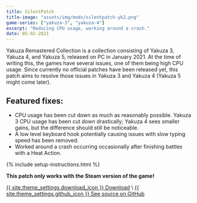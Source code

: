 ```yaml
---
title: SilentPatch
title-image: "assets/img/mods/silentpatch-yk2.png"
game-series: ["yakuza-3", "yakuza-4"]
excerpt: "Reducing CPU usage, working around a crash."
date: 05-02-2021
---
```


Yakuza Remastered Collection is a collection consisting of Yakuza 3, Yakuza 4, and Yakuza 5,
released on PC in January 2021. At the time of writing this, the games have several issues, one of them being high CPU usage.
Since currently no official patches have been released yet, this patch aims to resolve those issues in Yakuza 3 and Yakuza 4
(Yakuza 5 might come later).

## Featured fixes:

* CPU usage has been cut down as much as reasonably possible. Yakuza 3 CPU usage has been cut down drastically; Yakuza 4 sees smaller gains, but the difference should still be noticeable.
* A low level keyboard hook potentially causing issues with slow typing speed has been removed.
* Worked around a crash occurring occasionally after finishing battles with a Heat Action.

{% include setup-instructions.html %}

**This patch only works with the Steam version of the game!**

<a href="https://github.com/CookiePLMonster/SilentPatchYRC/releases/latest/download/SilentPatchYRC.zip" class="button" role="button">{{ site.theme_settings.download_icon }} Download</a> \\
<a href="https://github.com/CookiePLMonster/SilentPatchYRC" class="button github" role="button" target="_blank">{{ site.theme_settings.github_icon }} See source on GitHub</a>